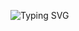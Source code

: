 ![Typing SVG](https://readme-typing-svg.demolab.com?font=Fira+Code&weight=900&size=36&pause=1000&color=F70000&center=true&vCenter=true&width=800&height=100&lines=Hi+there+👋;I'm+Mahdi+Jazini!;Good+to+see+you!)
